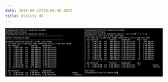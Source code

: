```yaml
---
date: 2018-09-22T20:04:40.407Z
title: Utility dd
---
```



<img class="special-img-class" src="../../static/images/enhanced_networking/t3-nano-iperf3.png" />